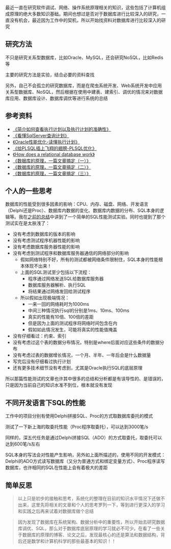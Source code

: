 最近一直在研究软件调试、网络、操作系统原理相关的知识，这些包括了计算机组成原理的绝大多数知识基础。期间也想过是否对于数据库进行比较深入的研究，一直没有机会，最近因为工作中的契机，所以开始找资料对数据库进行比较深入的研究

## 研究方法

不只是研究关系型数据库，比如Oracle、MySQL，还会研究NoSQL，比如Redis等

主要的研究方法是实验，结合必要的资料查找

另外，自己不会孤立的研究数据库，而是在爬虫系统开发、Web系统开发中应用关系型数据库、NoSQL，然后根据在使用中建表、建索引、调优的情况来对数据库应用、数据库设计、数据库调优等进行系统的总结

## 参考资料

* [《简介如何查看执行计划以及执行计划的准确性》](http://www.cnblogs.com/wingsless/archive/2012/02/24/2367176.html)
* [《看懂SqlServer查询计划》](http://www.cnblogs.com/fish-li/archive/2011/06/06/2073626.html)
* [《Oracle性能优化-读懂执行计划》](http://blog.csdn.net/lifetragedy/article/details/51320192)
* [《给PLSQL插上飞翔的翅膀-PLSQL优化》](http://blog.csdn.net/lifetragedy/article/details/51013069)
* [《How does a relational database work》](http://coding-geek.com/how-databases-work/)
* [《数据库的原理，一篇文章搞定（一）》](http://blog.csdn.net/zhangcanyan/article/details/51439012)
* [《数据库的原理，一篇文章搞定（二）》](http://blog.csdn.net/zhangcanyan/article/details/51439021)
* [《数据库的原理，一篇文章搞定（三）》](http://blog.csdn.net/zhangcanyan/article/details/51439034)

## 个人的一些思考

数据库的性能受到很多因素的影响：CPU、内存、磁盘、网络、开发语言（Delphi还是Proc）、数据库内数据的变化、数据库内数据的分布、SQL本身的逻辑等。我在[之前的总结](https://github.com/xumenger/xumenger.github.crack/tree/master/20170518~20170519-oracle-sql)中讲到了一个简单的SQL性能测试实验。同时也提到了那个测试实在是太肤浅了：

* 没有考虑到数据库的版本的影响
* 没有考虑测试程序机器性能的影响
* 没有考虑数据库服务器性能的影响
* 没有考虑到测试程序和数据库服务器通信的网络部分的影响
  * 假如网络特别不好，所有的测试都被网络条件限制住，SQL本身的性能根本体现不出来！
  * 上面的SQL测试至少包括以下流程：
    * 程序通过网络发送SQL给数据库服务器
    * 数据库服务器解析、执行SQL
    * 将结果通过网络发回给测试程序
  * 所以假如出现极端情况：
    * 一来一回的网络耗时为1000ms
    * 中间三种情况执行sql的分别是1ms、10ms、100ms
    * 真实的性能有10倍、100倍的差距
    * 但是因为上面的测试程序将网络时间包含在内
    * 假如如此情况发生，可能将真实的性能值掩盖
* 没有仔细看过：约束、索引
* 没有考虑过这个表的数据分布情况，特别是where后面对应这些条件的数据分布
* 没有考虑过表的数据增长情况，一个月、半年、一年后会是什么数据量
* 写完后没有仔细看过执行计划
* 还有更多技术细节没有考虑到，尤其是Oracle执行SQL的底层原理

所以那篇性能测试的文章也许其中很多的总结和分析都是有误导性的、是错误的，只是因为当前自己的知识水准不到位，根本就没有发现

## 不同开发语言下SQL的性能

工作中的项目分别有使用Delphi拼接SQL、Proc的方式取数据库委托的模式

测试了一下新上海的取委托性能（Proc程序取委托），可以达到3000笔/s

同样的，深五代任务是通过Delphi拼接SQL（ADO）的方式取委托，取委托可以达到600笔/s左右

SQL本身的写法会对性能产生影响，另外如上面所描述的，使用不同的开发模式：Delphi的ADO方式读写数据库（又分为普通方式和绑定变量方式）、Proc程序读写数据库，也许相同的SQL在性能上会有着极大的差距

## 简单反思

>以上只是初步的接触和思考，系统化的整理在目前的知识水平情况下还做不出来，这里先将相关的文章和个人的思考罗列一下，等到进行更深入的学习和实践之后再来试着对数据库做个总结

>因为发现了数据库在系统架构、数据分析中的重要性，所以开始去研究数据库调优、SQL，那么对于数据库底层原理的学习就必不可少。在看了一些关于数据库的原理的博客、论文之后，发现最核心的还是算法和数据结构，背后还是数学和计算机科学的那些最基本的知识！！